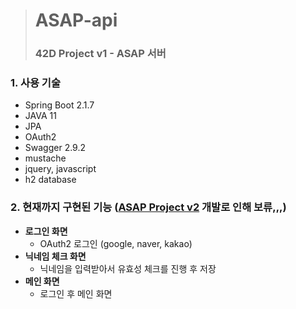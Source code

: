 > # ASAP-api
> ### 42D Project v1 - ASAP 서버

### 1. 사용 기술
  * Spring Boot 2.1.7
  * JAVA 11
  * JPA
  * OAuth2
  * Swagger 2.9.2
  * mustache
  * jquery, javascript
  * h2 database

### 2. 현재까지 구현된 기능 ([ASAP Project v2](https://github.com/hyot88/ASAP-api) 개발로 인해 보류,,,)
* **로그인 화면**
    * OAuth2 로그인 (google, naver, kakao)
* **닉네임 체크 화면**
    * 닉네임을 입력받아서 유효성 체크를 진행 후 저장
* **메인 화면**
    * 로그인 후 메인 화면
